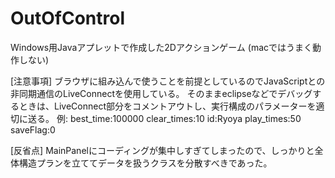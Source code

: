 # OutOfControl
Windows用Javaアプレットで作成した2Dアクションゲーム
(macではうまく動作しない)

[注意事項]
ブラウザに組み込んで使うことを前提としているのでJavaScriptとの非同期通信のLiveConnectを使用している。
そのままeclipseなどでデバッグするときは、LiveConnect部分をコメントアウトし、実行構成のパラメーターを適切に送る。
例:
  best_time:100000
  clear_times:10
  id:Ryoya
  play_times:50
  saveFlag:0
  
[反省点]
MainPanelにコーディングが集中しすぎてしまったので、しっかりと全体構造プランを立ててデータを扱うクラスを分散すべきであった。
